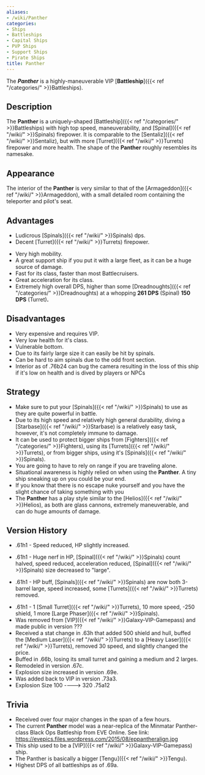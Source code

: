```yaml
---
aliases:
- /wiki/Panther
categories:
- Ships
- Battleships
- Capital Ships
- PVP Ships
- Support Ships
- Pirate Ships
title: Panther
---
```


The **_Panther_** is a highly-maneuverable VIP [**Battleship**]({{< ref "/categories/" >}}Battleships).

## Description

The **Panther** is a uniquely-shaped [Battleship]({{< ref "/categories/" >}}Battleships) with high top speed, maneuverability, and [Spinal]({{< ref "/wiki/" >}}Spinals) firepower. It is comparable to the [Sentaliz]({{< ref "/wiki/" >}}Sentaliz), but with more [Turret]({{< ref "/wiki/" >}}Turrets) firepower and more health. The shape of the **Panther** roughly resembles its namesake.

## Appearance

The interior of the **Panther** is very similar to that of the [Armageddon]({{< ref "/wiki/" >}}Armageddon), with a small detailed room containing the teleporter and pilot's seat.

## Advantages

- Ludicrous [Spinals]({{< ref "/wiki/" >}}Spinals) dps.
- Decent [Turret]({{< ref "/wiki/" >}}Turrets) firepower.

<!-- -->

- Very high mobility.
- A great support ship if you put it with a large fleet, as it can be a huge source of damage.
- Fast for its class, faster than most Battlecruisers.
- Great acceleration for its class.
- Extremely high overall DPS, higher than some [Dreadnoughts]({{< ref "/categories/" >}}Dreadnoughts) at a whopping **261 DPS** (Spinal) **150 DPS** (Turret)**.**

## Disadvantages

- Very expensive and requires VIP.
- Very low health for it's class.
- Vulnerable bottom.
- Due to its fairly large size it can easily be hit by spinals.
- Can be hard to aim spinals due to the odd front section.
- Interior as of .76b24 can bug the camera resulting in the loss of this ship if it's low on health and is dived by players or NPCs

## Strategy

- Make sure to put your [Spinals]({{< ref "/wiki/" >}}Spinals) to use as they are quite powerful in battle.
- Due to its high speed and relatively high general durability, diving a [Starbase]({{< ref "/wiki/" >}}Starbase) is a relatively easy task, however, it's not completely immune to damage.
- It can be used to protect bigger ships from [Fighters]({{< ref "/categories/" >}}Fighters), using its [Turrets]({{< ref "/wiki/" >}}Turrets), or from bigger ships, using it's [Spinals]({{< ref "/wiki/" >}}Spinals).
- You are going to have to rely on range if you are traveling alone.
- Situational awareness is highly relied on when using the **Panther**. A tiny ship sneaking up on you could be your end.
- If you know that there is no escape nuke yourself and you have the slight chance of taking something with you
- The **Panther** has a play style similar to the [Helios]({{< ref "/wiki/" >}}Helios), as both are glass cannons, extremely maneuverable, and can do huge amounts of damage.

## Version History 

- .61h1 - Speed reduced, HP slightly increased.

<!-- -->

- .61h1 - Huge nerf in HP, [Spinal]({{< ref "/wiki/" >}}Spinals) count halved, speed reduced, acceleration reduced, [Spinal]({{< ref "/wiki/" >}}Spinals) size decreased to "large".

<!-- -->

- .61h1 - HP buff, [Spinals]({{< ref "/wiki/" >}}Spinals) are now both 3-barrel large, speed increased, some [Turrets]({{< ref "/wiki/" >}}Turrets) removed.

<!-- -->

- .61h1 - 1 [Small Turret]({{< ref "/wiki/" >}}Turrets), 10 more speed, -250 shield, 1 more [Large Phaser]({{< ref "/wiki/" >}}Spinals).
- Was removed from [VIP]({{< ref "/wiki/" >}}Galaxy-VIP-Gamepass) and made public in version ???
- Received a stat change in .63h that added 500 shield and hull, buffed the [Medium Laser]({{< ref "/wiki/" >}}Turrets) to a [Heavy Laser]({{< ref "/wiki/" >}}Turrets), removed 30 speed, and slightly changed the price.
- Buffed in .66b, losing its small turret and gaining a medium and 2 larges.
- Remodeled in version .67c.
- Explosion size increased in version .69e.
- Was added back to VIP in version .73a3.
- Explosion Size 100 ----> 320 .75a12

## Trivia

- Received over four major changes in the span of a few hours.
- The current **Panther** model was a near-replica of the Minmatar Panther-class Black Ops Battleship from EVE Online. See link: <https://evepics.files.wordpress.com/2015/08/eppantheralign.jpg>
- This ship used to be a [VIP]({{< ref "/wiki/" >}}Galaxy-VIP-Gamepass) ship.
- The Panther is basically a bigger [Tengu]({{< ref "/wiki/" >}}Tengu).
- Highest DPS of all battleships as of .69a.